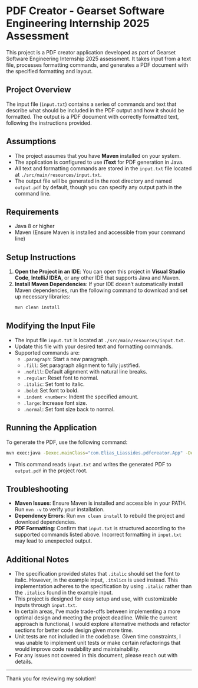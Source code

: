 
# PDF Creator - Gearset Software Engineering Internship 2025 Assessment

This project is a PDF creator application developed as part of Gearset Software Engineering Internship 2025 assessment. It takes input from a text file, processes formatting commands, and generates a PDF document with the specified formatting and layout. 

## Project Overview

The input file (`input.txt`) contains a series of commands and text that describe what should be included in the PDF output and how it should be formatted. The output is a PDF document with correctly formatted text, following the instructions provided.

## Assumptions

- The project assumes that you have **Maven** installed on your system.
- The application is configured to use **iText** for PDF generation in Java.
- All text and formatting commands are stored in the `input.txt` file located at `./src/main/resources/input.txt`.
- The output file will be generated in the root directory and named `output.pdf` by default, though you can specify any output path in the command line.

## Requirements

- Java 8 or higher
- Maven (Ensure Maven is installed and accessible from your command line)

## Setup Instructions

1. **Open the Project in an IDE**: You can open this project in **Visual Studio Code**, **IntelliJ IDEA**, or any other IDE that supports Java and Maven.
2. **Install Maven Dependencies**: If your IDE doesn’t automatically install Maven dependencies, run the following command to download and set up necessary libraries:
   ```bash
   mvn clean install
   ```

## Modifying the Input File

- The input file `input.txt` is located at `./src/main/resources/input.txt`.
- Update this file with your desired text and formatting commands.
- Supported commands are:
  - `.paragraph`: Start a new paragraph.
  - `.fill`: Set paragraph alignment to fully justified.
  - `.nofill`: Default alignment with natural line breaks.
  - `.regular`: Reset font to normal.
  - `.italic`: Set font to italic.
  - `.bold`: Set font to bold.
  - `.indent <number>`: Indent the specified amount.
  - `.large`: Increase font size.
  - `.normal`: Set font size back to normal.

## Running the Application

To generate the PDF, use the following command:

```bash
mvn exec:java -Dexec.mainClass="com.Elias_Liassides.pdfcreator.App" -Dexec.args="src/main/resources/input.txt output.pdf"
```

- This command reads `input.txt` and writes the generated PDF to `output.pdf` in the project root.

## Troubleshooting

- **Maven Issues**: Ensure Maven is installed and accessible in your PATH. Run `mvn -v` to verify your installation.
- **Dependency Errors**: Run `mvn clean install` to rebuild the project and download dependencies.
- **PDF Formatting**: Confirm that `input.txt` is structured according to the supported commands listed above. Incorrect formatting in `input.txt` may lead to unexpected output.

## Additional Notes

- The specification provided states that `.italic` should set the font to italic. However, in the example input, `.italics` is used instead. This implementation adheres to the specification by using `.italic` rather than the `.italics` found in the example input.
- This project is designed for easy setup and use, with customizable inputs through `input.txt`.
- In certain areas, I’ve made trade-offs between implementing a more optimal design and meeting the project deadline. While the current approach is functional, I would explore alternative methods and refactor sections for better code design given more time.
- Unit tests are not included in the codebase. Given time constraints, I was unable to implement unit tests or make certain refactorings that would improve code readability and maintainability.
- For any issues not covered in this document, please reach out with details.
---

Thank you for reviewing my solution!
